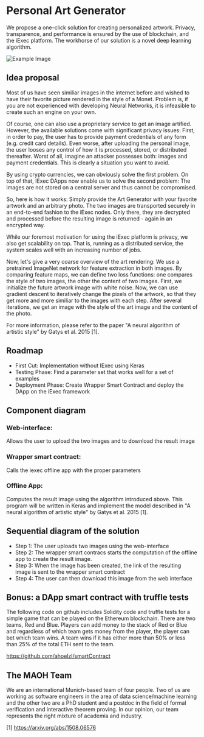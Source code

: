 # Personal Art Generator

We propose a one-click solution for creating personalized artwork.
Privacy, transparence, and performance is ensured by the use of
blockchain, and the iExec platform. The workhorse of our solution
is a novel deep learning algorithm.

![Example Image](https://petapixel.com/assets/uploads/2015/08/neuralartwork.jpg "Example Image")


## Idea proposal

Most of us have seen similiar images in the internet before and wished to have their favorite picture rendered in the style of a Monet. 
Problem is, if you are not experienced with developing Neural Networks, it is infeasible to create such an engine on your own.

Of course, one can also use a proprietary service to get an image artified. 
However, the available solutions come with significant privacy issues: 
First, in order to pay, the user has to provide payment credentials of any form (e.g. credit card details).
Even worse, after uploading the personal image, the user looses any control of how it is processed, stored, or distributed thereafter.
Worst of all, imagine an attacker possesses both: images and payment credentials. 
This is clearly a situation you want to avoid.

By using crypto currencies, we can obviously solve the first problem.
On top of that, IExec DApps now enable us to solve the second problem:
The images are not stored on a central server and thus cannot be compromised.

So, here is how it works: Simply provide the Art Generator with your favorite artwork and an arbitrary photo.
The two images are transported securely in an end-to-end fashion to the iExec nodes.
Only there, they are decrypted and processed before the resulting image is returned - again in an encrypted way.

While our foremost motivation for using the iExec platform is privacy, we also get scalability on top.
That is, running as a distributed service, the system scales well with an increasing number of jobs.

Now, let's give a very coarse overview of the art rendering:
We use a pretrained ImageNet network for feature extraction in both images.
By comparing feature maps, we can define two loss functions: one compares the style of two images, the other the content of two images.
First, we initialize the future artwork image with white noise.
Now, we can use gradient descent to iteratively change the pixels of the artwork, so that they get more and more similiar to the images with each step.
After several iterations, we get an image with the style of the art image and the content of the photo.

For more information, please refer to the paper "A neural algorithm of artistic style" 
by Gatys et al. 2015 [1].

## Roadmap

- First Cut: Implementation without IExec using Keras
- Testing Phase: Find a parameter set that works well for a set of examples
- Deployment Phase: Create Wrapper Smart Contract and deploy the DApp on the iExec framework

## Component diagram

### Web-interface:

Allows the user to upload the two images and to download the result image

### Wrapper smart contract:

Calls the iexec offline app with the proper parameters

### Offline App:

Computes the result image using the algorithm introduced above.
This program will be written in Keras and implement the model described in "A neural algorithm of artistic style" by Gatys et al. 2015 [1].

## Sequential diagram of the solution

- Step 1: The user uploads two images using the web-interface
- Step 2: The wrapper smart contracs starts the computation of the offline app to create the result image.
- Step 3: When the image has been created, the link of the resulting image is sent to the wrapper smart contract
- Step 4: The user can then download this image from the web interface 


## Bonus: a DApp smart contract with truffle tests

The following code on github includes Solidity code and truffle tests for a simple game that can be played on the Ethereum blockchain. There are two teams, Red and Blue. Players can add money to the stack of Red or Blue and regardless of which team gets money from the player, the player can bet which team wins. A team wins if it has either more than 50% or less than 25% of the total ETH sent to the team.

https://github.com/ahoelzl/smartContract

## The MAOH Team

We are an international Munich-based team of four people. Two of us are working as software engineers in the area of data science/machine learning and the other two are a PhD student and a postdoc in the field of formal verification and interactive theorem proving. In our opinion, our team represents the right mixture of academia and industry.

[1] https://arxiv.org/abs/1508.06576


